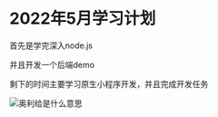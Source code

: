 # 2022年5月学习计划

首先是学完深入node.js

并且开发一个后端demo

剩下的时间主要学习原生小程序开发，并且完成开发任务

![奥利给是什么意思](https://ypyun-cdn.u1n1.com/img/picgo/2022/05/01/20220501124652.jpeg)